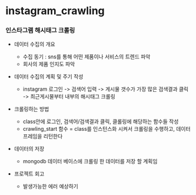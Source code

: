 # instagram_crawling


### 인스타그램 해시태그 크롤링 

- 데이터 수집의 개요
    - 수집 동기 : sns를 통해 어떤 제품이나 서비스의 트렌드 파악
    - 회사의 제품 인지도 파악
    
- 데이터 수집의 계획 및 주기 작성
    - instagram 로그인 -> 검색어 입력 -> 게시물 갯수가 가장 많은 검색결과 클릭 -> 최근게시물부터 내부의 해시태그 크롤링
    
- 크롤링하는 방법
    - class안에 로그인, 검색어/검색결과 클릭, 클롤링에 해당하는 함수들 작성
    - crawling_start 함수 = class를 인스턴스화 시켜서 크롤링을 수행하고, 데이터프레임을 리턴한다
    
- 데이터의 저장
    - mongodb 데이터 베이스에 크롤링 한 데이터를 저장 할 계획임
    
- 프로젝트 회고
    - 발생가능한 에러 예상하기